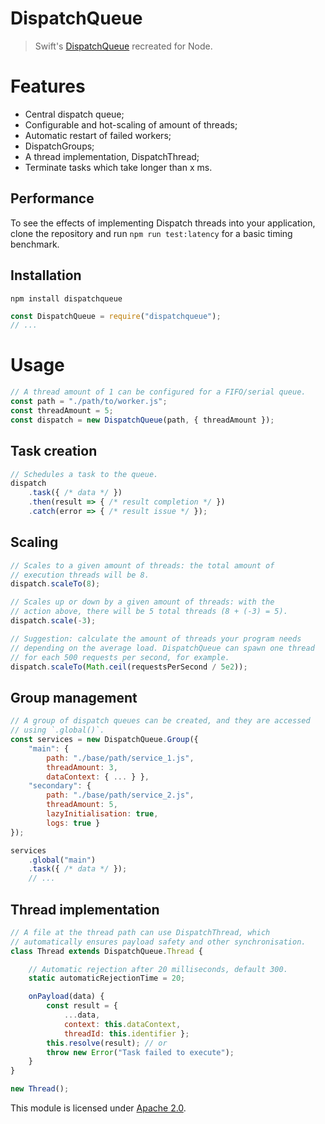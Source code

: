 
# DispatchQueue

> Swift's [DispatchQueue](https://developer.apple.com/documentation/dispatch/dispatchqueue) recreated for Node.

# Features
* Central dispatch queue;
* Configurable and hot-scaling of amount of threads;
* Automatic restart of failed workers;
* DispatchGroups;
* A thread implementation, DispatchThread;
* Terminate tasks which take longer than x ms.

## Performance
To see the effects of implementing Dispatch threads into your application, clone the repository and run `npm run test:latency` for a basic timing benchmark.

## Installation
`npm install dispatchqueue`
```js
const DispatchQueue = require("dispatchqueue");
// ...
```

# Usage
```js
// A thread amount of 1 can be configured for a FIFO/serial queue.
const path = "./path/to/worker.js";
const threadAmount = 5;
const dispatch = new DispatchQueue(path, { threadAmount });
```

## Task creation
```js
// Schedules a task to the queue.
dispatch
    .task({ /* data */ })
    .then(result => { /* result completion */ })
    .catch(error => { /* result issue */ });
```

## Scaling
```js
// Scales to a given amount of threads: the total amount of
// execution threads will be 8.
dispatch.scaleTo(8);

// Scales up or down by a given amount of threads: with the
// action above, there will be 5 total threads (8 + (-3) = 5).
dispatch.scale(-3);

// Suggestion: calculate the amount of threads your program needs
// depending on the average load. DispatchQueue can spawn one thread
// for each 500 requests per second, for example.
dispatch.scaleTo(Math.ceil(requestsPerSecond / 5e2));
```

## Group management
```js
// A group of dispatch queues can be created, and they are accessed
// using `.global()`.
const services = new DispatchQueue.Group({
    "main": {
        path: "./base/path/service_1.js",
        threadAmount: 3,
        dataContext: { ... } },
    "secondary": {
        path: "./base/path/service_2.js",
        threadAmount: 5,
        lazyInitialisation: true,
        logs: true }
});

services
    .global("main")
    .task({ /* data */ });
    // ...
```

## Thread implementation
```js
// A file at the thread path can use DispatchThread, which
// automatically ensures payload safety and other synchronisation.
class Thread extends DispatchQueue.Thread {

    // Automatic rejection after 20 milliseconds, default 300.
    static automaticRejectionTime = 20;

    onPayload(data) {
        const result = {
            ...data,
            context: this.dataContext,
            threadId: this.identifier };
        this.resolve(result); // or
        throw new Error("Task failed to execute");
    }
}

new Thread();
```

This module is licensed under [Apache 2.0](http://www.apache.org/licenses/LICENSE-2.0).
